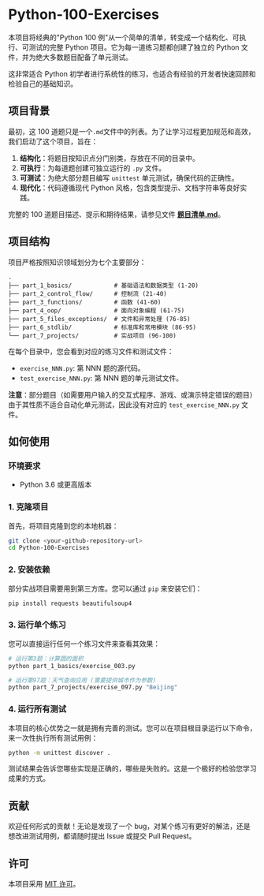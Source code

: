 # Python-100-Exercises

本项目将经典的"Python 100 例"从一个简单的清单，转变成一个结构化、可执行、可测试的完整 Python 项目。它为每一道练习题都创建了独立的 Python 文件，并为绝大多数题目配备了单元测试。

这非常适合 Python 初学者进行系统性的练习，也适合有经验的开发者快速回顾和检验自己的基础知识。

## 项目背景

最初，这 100 道题只是一个`.md`文件中的列表。为了让学习过程更加规范和高效，我们启动了这个项目，旨在：

1.  **结构化**：将题目按知识点分门别类，存放在不同的目录中。
2.  **可执行**：为每道题创建可独立运行的 `.py` 文件。
3.  **可测试**：为绝大部分题目编写 `unittest` 单元测试，确保代码的正确性。
4.  **现代化**：代码遵循现代 Python 风格，包含类型提示、文档字符串等良好实践。

完整的 100 道题目描述、提示和期待结果，请参见文件 **[题目清单.md](题目清单.md)**。

## 项目结构

项目严格按照知识领域划分为七个主要部分：

```
.
├── part_1_basics/            # 基础语法和数据类型 (1-20)
├── part_2_control_flow/      # 控制流 (21-40)
├── part_3_functions/         # 函数 (41-60)
├── part_4_oop/               # 面向对象编程 (61-75)
├── part_5_files_exceptions/  # 文件和异常处理 (76-85)
├── part_6_stdlib/            # 标准库和常用模块 (86-95)
└── part_7_projects/          # 实战项目 (96-100)
```

在每个目录中，您会看到对应的练习文件和测试文件：

- `exercise_NNN.py`: 第 NNN 题的源代码。
- `test_exercise_NNN.py`: 第 NNN 题的单元测试文件。

**注意**：部分题目（如需要用户输入的交互式程序、游戏、或演示特定错误的题目）由于其性质不适合自动化单元测试，因此没有对应的 `test_exercise_NNN.py` 文件。

## 如何使用

### 环境要求

- Python 3.6 或更高版本

### 1. 克隆项目

首先，将项目克隆到您的本地机器：

```bash
git clone <your-github-repository-url>
cd Python-100-Exercises
```

### 2. 安装依赖

部分实战项目需要用到第三方库。您可以通过 `pip` 来安装它们：

```bash
pip install requests beautifulsoup4
```

### 3. 运行单个练习

您可以直接运行任何一个练习文件来查看其效果：

```bash
# 运行第3题：计算圆的面积
python part_1_basics/exercise_003.py

# 运行第97题：天气查询应用 (需要提供城市作为参数)
python part_7_projects/exercise_097.py "Beijing"
```

### 4. 运行所有测试

本项目的核心优势之一就是拥有完善的测试。您可以在项目根目录运行以下命令，来一次性执行所有测试用例：

```bash
python -m unittest discover .
```

测试结果会告诉您哪些实现是正确的，哪些是失败的。这是一个极好的检验您学习成果的方式。

## 贡献

欢迎任何形式的贡献！无论是发现了一个 bug，对某个练习有更好的解法，还是想改进测试用例，都请随时提出 Issue 或提交 Pull Request。

## 许可

本项目采用 [MIT 许可](LICENSE)。
